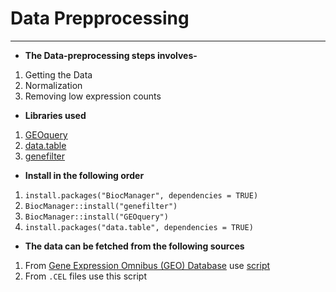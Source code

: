 # Data Prepprocessing
---

* **The Data-preprocessing steps involves-**
1. Getting the Data
2. Normalization
2. Removing low expression counts

* **Libraries used**
1. [GEOquery](https://www.bioconductor.org/packages/release/bioc/html/GEOquery.html)
2. [data.table](https://cran.r-project.org/web/packages/data.table/vignettes/datatable-intro.html)
3. [genefilter](https://www.bioconductor.org/packages/release/bioc/html/genefilter.html)


* **Install in the following order**
1. ```install.packages("BiocManager", dependencies = TRUE)```
2. ```BiocManager::install("genefilter")```
3. ```BiocManager::install("GEOquery")```
4. ```install.packages("data.table", dependencies = TRUE)```

* **The data can be fetched from the following sources**
1. From [Gene Expression Omnibus (GEO) Database](https://www.ncbi.nlm.nih.gov/geo/) use [script](https://raw.githubusercontent.com/spriyansh/Micro-Array-Data-Analysis/master/Data_Preprocessing/get_geo_data.R)
2. From ```.CEL``` files use this script
